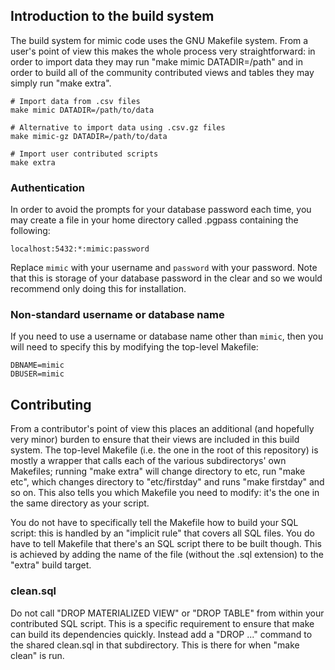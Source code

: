 
## Introduction to the build system

The build system for mimic code uses the GNU Makefile system. From a user's point of view this makes the whole process very straightforward: in order to import data they may run "make mimic DATADIR=/path" and in order to build all of the community contributed views and tables they may simply run "make extra".

```
# Import data from .csv files
make mimic DATADIR=/path/to/data

# Alternative to import data using .csv.gz files
make mimic-gz DATADIR=/path/to/data

# Import user contributed scripts
make extra
```

### Authentication
In order to avoid the prompts for your database password each time, you may create a file in your home directory called .pgpass containing the following:

```
localhost:5432:*:mimic:password
```

Replace ```mimic``` with your username and ```password``` with your password. Note that this is storage of your database password in the clear and so we would recommend only doing this for installation.

### Non-standard username or database name
If you need to use a username or database name other than ```mimic```, then you will need to specify this by modifying the top-level Makefile:

```
DBNAME=mimic
DBUSER=mimic
```

## Contributing
From a contributor's point of view this places an additional (and hopefully very minor) burden to ensure that their views are included in this build system. The top-level Makefile (i.e. the one in the root of this repository) is mostly a wrapper that calls each of the various subdirectorys' own Makefiles; running "make extra" will change directory to etc, run "make etc", which changes directory to "etc/firstday" and runs "make firstday" and so on. This also tells you which Makefile you need to modify: it's the one in the same directory as your script.

You do not have to specifically tell the Makefile how to build your SQL script: this is handled by an "implicit rule" that covers all SQL files. You do have to tell Makefile that there's an SQL script there to be built though. This is achieved by adding the name of the file (without the .sql extension) to the "extra" build target.

### clean.sql
Do not call "DROP MATERIALIZED VIEW" or "DROP TABLE" from within your contributed SQL script. This is a specific requirement to ensure that make can build its dependencies quickly. Instead add a "DROP ..." command to the shared clean.sql in that subdirectory. This is there for when "make clean" is run.

